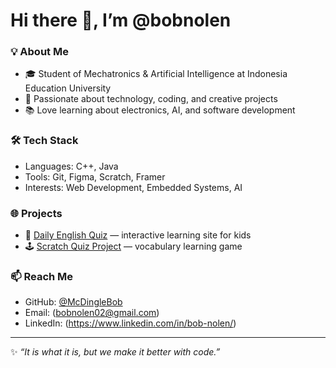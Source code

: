 # Hi there 👋, I’m @bobnolen  

### 💡 About Me  
- 🎓 Student of Mechatronics & Artificial Intelligence at Indonesia Education University
- 🤖 Passionate about technology, coding, and creative projects  
- 📚 Love learning about electronics, AI, and software development  

### 🛠️ Tech Stack  
- Languages: C++, Java
- Tools: Git, Figma, Scratch, Framer  
- Interests: Web Development, Embedded Systems, AI  

### 🌐 Projects  
- 📖 [Daily English Quiz](#) — interactive learning site for kids  
- 🕹️ [Scratch Quiz Project](#) — vocabulary learning game

### 📫 Reach Me  
- GitHub: [@McDingleBob](https://github.com/McDingleBob)  
- Email: (bobnolen02@gmail.com)  
- LinkedIn: (https://www.linkedin.com/in/bob-nolen/)  

---
✨ *“It is what it is, but we make it better with code.”*
